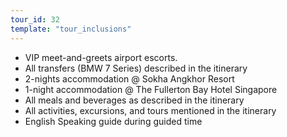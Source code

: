 ```yaml
---
tour_id: 32
template: "tour_inclusions"
---
```

*   VIP meet\-and\-greets airport escorts.
*   All transfers (BMW 7 Series) described in the itinerary
*   2\-nights accommodation @ Sokha Angkhor Resort
*   1\-night accommodation @ The Fullerton Bay Hotel Singapore
*   All meals and beverages as described in the itinerary
*   All activities, excursions, and tours mentioned in the itinerary
*   English Speaking guide during guided time